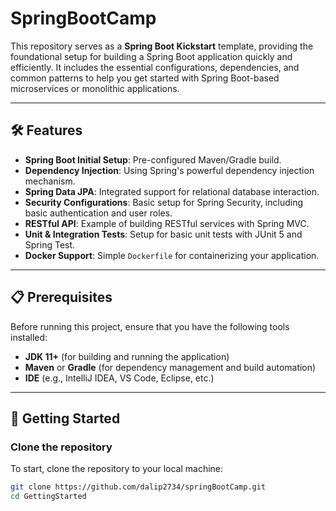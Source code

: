 # SpringBootCamp

This repository serves as a **Spring Boot Kickstart** template, providing the foundational setup for building a Spring Boot application quickly and efficiently. It includes the essential configurations, dependencies, and common patterns to help you get started with Spring Boot-based microservices or monolithic applications.

---

## 🛠️ Features

- **Spring Boot Initial Setup**: Pre-configured Maven/Gradle build.
- **Dependency Injection**: Using Spring's powerful dependency injection mechanism.
- **Spring Data JPA**: Integrated support for relational database interaction.
- **Security Configurations**: Basic setup for Spring Security, including basic authentication and user roles.
- **RESTful API**: Example of building RESTful services with Spring MVC.
- **Unit & Integration Tests**: Setup for basic unit tests with JUnit 5 and Spring Test.
- **Docker Support**: Simple `Dockerfile` for containerizing your application.

---

## 📋 Prerequisites

Before running this project, ensure that you have the following tools installed:

- **JDK 11+** (for building and running the application)
- **Maven** or **Gradle** (for dependency management and build automation)
- **IDE** (e.g., IntelliJ IDEA, VS Code, Eclipse, etc.)

---

## 🚀 Getting Started

### Clone the repository

To start, clone the repository to your local machine:

```bash
git clone https://github.com/dalip2734/springBootCamp.git
cd GettingStarted

